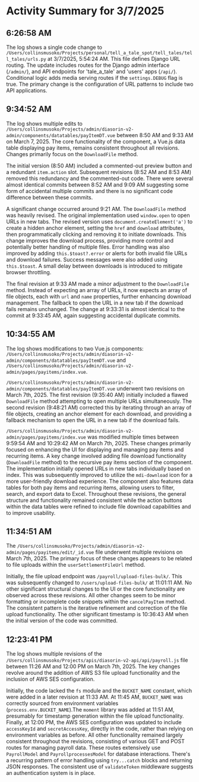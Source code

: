 # Activity Summary for 3/7/2025

## 6:26:58 AM
The log shows a single code change to `/Users/collinsmusoko/Projects/personal/tell_a_tale_spot/tell_tales/tell_tales/urls.py` at 3/7/2025, 5:54:24 AM.  This file defines Django URL routing. The update includes routes for the Django admin interface (`/admin/`), and API endpoints for 'tale_a_tale' and 'users' apps (`/api/`).  Conditional logic adds media serving routes if the `settings.DEBUG` flag is true.  The primary change is the configuration of URL patterns to include two API applications.


## 9:34:52 AM
The log shows multiple edits to `/Users/collinsmusoko/Projects/admin/diasorin-v2-admin/components/datatables/payItemDT.vue`  between 8:50 AM and 9:33 AM on March 7, 2025.  The core functionality of the component, a Vue.js data table displaying pay items, remains consistent throughout all revisions.  Changes primarily focus on the `DownloadFile` method.

The initial version (8:50 AM) included a commented-out preview button and a redundant `item.action` slot.  Subsequent revisions (8:52 AM and 8:53 AM) removed this redundancy and the commented-out code.  There were several almost identical commits between 8:52 AM and 9:09 AM suggesting some form of accidental multiple commits and there is no significant code difference between these commits.


A significant change occurred around 9:21 AM. The `DownloadFile` method was heavily revised. The original implementation used `window.open` to open URLs in new tabs. The revised version uses  `document.createElement('a')` to create a hidden anchor element, setting the `href` and `download` attributes, then programmatically clicking and removing it to initiate downloads. This change improves the download process, providing more control and potentially better handling of multiple files.  Error handling was also improved by adding  `this.$toast?.error` or alerts for both invalid file URLs and download failures.  Success messages were also added using `this.$toast`.  A small delay between downloads is introduced to mitigate browser throttling.

The final revision at 9:33 AM made a minor adjustment to the `DownloadFile` method.  Instead of expecting an array of URLs, it now expects an array of file objects, each with `url` and `name` properties, further enhancing download management. The fallback to open the URL in a new tab if the download fails remains unchanged.  The change at 9:33:31 is almost identical to the commit at 9:33:45 AM, again suggesting accidental duplicate commits.


## 10:34:55 AM
The log shows modifications to two Vue.js components: `/Users/collinsmusoko/Projects/admin/diasorin-v2-admin/components/datatables/payItemDT.vue` and `/Users/collinsmusoko/Projects/admin/diasorin-v2-admin/pages/payitems/index.vue`.

`/Users/collinsmusoko/Projects/admin/diasorin-v2-admin/components/datatables/payItemDT.vue` underwent two revisions on March 7th, 2025. The first revision (9:35:40 AM)  initially included a flawed `DownloadFile` method attempting to open multiple URLs simultaneously.  The second revision (9:48:21 AM) corrected this by iterating through an array of file objects, creating an anchor element for each download, and providing a fallback mechanism to open the URL in a new tab if the download fails.

`/Users/collinsmusoko/Projects/admin/diasorin-v2-admin/pages/payitems/index.vue` was modified multiple times between 9:59:54 AM and 10:29:42 AM on March 7th, 2025.  These changes primarily focused on enhancing the UI for displaying and managing pay items and recurring items.  A key change involved adding file download functionality (`DownloadFile` method)  to the recursive pay items section of the component.  The implementation initially opened URLs in new tabs individually based on index. This was subsequently improved to utilize the `mdi-download` icon for a more user-friendly download experience.  The component also features data tables for both pay items and recurring items, allowing users to filter, search, and export data to Excel.  Throughout these revisions, the general structure and functionality remained consistent while the action buttons within the data tables were refined to include file download capabilities and to improve usability.


## 11:34:51 AM
The `/Users/collinsmusoko/Projects/admin/diasorin-v2-admin/pages/payitems/edit/_id.vue` file underwent multiple revisions on March 7th, 2025.  The primary focus of these changes appears to be related to file uploads within the `userSettlementFileUrl` method.

Initially, the file upload endpoint was `/payroll/upload-files-bulk/`.  This was subsequently changed to `/users/upload-files-bulk/` at 11:01:11 AM.  No other significant structural changes to the UI or the core functionality are observed across these revisions.  All other changes seem to be minor formatting or incomplete code snippets within the `cancelPayItem` method. The consistent pattern is the iterative refinement and correction of the file upload functionality.  The other significant timestamp is 10:36:43 AM when the initial version of the code was committed.


## 12:23:41 PM
The log shows multiple revisions of the `/Users/collinsmusoko/Projects/apis/diasorin-v2-api/api/payroll.js` file between 11:26 AM and 12:00 PM on March 7th, 2025.  The key changes revolve around the addition of AWS S3 file upload functionality and the inclusion of AWS SES configuration.

Initially, the code lacked the `fs` module and the `BUCKET_NAME` constant, which were added in a later revision at 11:33 AM.  At 11:45 AM, `BUCKET_NAME` was correctly sourced from environment variables (`process.env.BUCKET_NAME`).The `moment` library was added at 11:51 AM, presumably for timestamp generation within the file upload functionality.  Finally, at 12:00 PM,  the AWS SES configuration was updated to include `accessKeyId` and `secretAccessKey`, directly in the code, rather than relying on environment variables as before.  All other functionality remained largely consistent throughout the revisions,  consisting of various GET and POST routes for managing payroll data.  These routes extensively use `PayrollModel` and `PayrollprocessesModel` for database interactions.  There's a recurring pattern of error handling using `try...catch` blocks and returning JSON responses.  The consistent use of `validateToken` middleware suggests an authentication system is in place.

